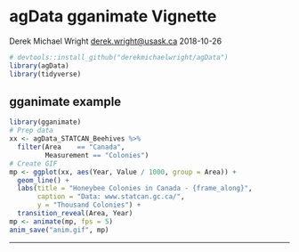 agData gganimate Vignette
================
Derek Michael Wright <derek.wright@usask.ca>
2018-10-26

``` r
# devtools::install_github("derekmichaelwright/agData")
library(agData)
library(tidyverse)
```

gganimate example
-----------------

``` r
library(gganimate)
# Prep data
xx <- agData_STATCAN_Beehives %>% 
  filter(Area    == "Canada",
         Measurement == "Colonies")
# Create GIF
mp <- ggplot(xx, aes(Year, Value / 1000, group = Area)) +
  geom_line() +
  labs(title = "Honeybee Colonies in Canada - {frame_along}",
       caption = "Data: www.statcan.gc.ca/",
       y = "Thousand Colonies") +
  transition_reveal(Area, Year)
mp <- animate(mp, fps = 5)
anim_save("anim.gif", mp)
```

------------------------------------------------------------------------
